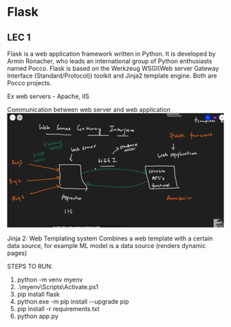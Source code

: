 # Flask

## LEC 1

Flask is a web application framework written in Python. It is developed by Armin Ronacher, who leads an international group of Python enthusiasts named Pocco. Flask is based on the Werkzeug WSGI(Web server Gateway Interface (Standard/Protocol)) toolkit and Jinja2 template engine. Both are Pocco projects.

Ex web servers - Apache, IIS

Communication between web server and web application
![alt text](wsgi.png)

Jinja 2: Web Templating system 
Combines a web template with a certain data source, for example ML model is a data source (renders dynamic pages)

STEPS TO RUN:
1.  python -m venv myenv
2. .\myenv\Scripts\Activate.ps1
3. pip install flask
4. python.exe -m pip install --upgrade pip
5. pip install -r requirements.txt
6. python app.py